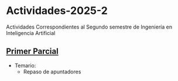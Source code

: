 # Actividades-2025-2
Actividades Correspondientes al Segundo semestre de Ingeniería en Inteligencia Artificial
## [Primer Parcial](./Primer%20Parcial)
- Temario:
  - Repaso de apuntadores
